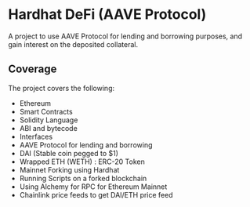 # Hardhat DeFi (AAVE Protocol)

A project to use AAVE Protocol for lending and borrowing purposes, and gain interest on the deposited collateral.

## Coverage

The project covers the following:

- Ethereum
- Smart Contracts
- Solidity Language
- ABI and bytecode
- Interfaces
- AAVE Protocol for lending and borrowing
- DAI (Stable coin pegged to $1)
- Wrapped ETH (WETH) : ERC-20 Token
- Mainnet Forking using Hardhat
- Running Scripts on a forked blockchain
- Using Alchemy for RPC for Ethereum Mainnet
- Chainlink price feeds to get DAI/ETH price feed
